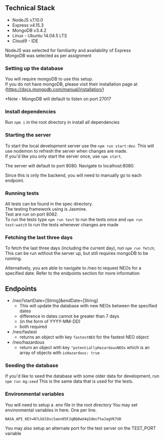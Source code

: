 ## Technical Stack
* NodeJS v7.10.0
* Express v4.15.3
* MongoDB v3.4.2
* Linux - Ubuntu 14.04.5 LTS
* Cloud9 - IDE

NodeJS was selected for familiarity and availability of Express  
MongoDB was selected as per assignment

### Setting up the database

You will require mongoDB to use this setup.  
If you do not have mongoDB, please visit their installation page at (https://docs.mongodb.com/manual/installation/)

*Note - MongoDB will default to listen on port 27017

### Install dependencies

Run `npm i` in the root directory in install all dependencies

### Starting the server

To start the local development server use the `npm run start:dev`. This will use nodemon to refresh the server when changes are made.  
If you'd like you only start the server once, use `npm start`.

The server will default to port 8080. Navigate to localhost:8080.

Since this is only the backend, you will need to manually go to each endpoint.

### Running tests

All tests can be found in the spec directory.  
The testing framework using is Jasmine.  
Test are run on port 8082.  
To run the tests type `npm run test` to run the tests once and `npm run test:watch` to run the tests whenever changes are made

### Fetching the last three days

To fetch the last three days (including the current day), run `npm run fetch`;
This can be run without the server up, but still requires mongoDB to be running.

Alternatively, you are able to navigate to /neo to request NEOs for a specified date. Refer to the endpoints section for more information


## Endpoints
* /neo?startDate=[String]&endDate=[String]
    * This will update the database with new NEOs between the specified dates
    * difference in dates cannot be greater than 7 days
    * (in the form of YYYY-MM-DD)
    * both required
* /neo/fastest
    * returns an object with key `fastestNEO` for the fastest NEO object
* /neo/hazardous
    * return an object with key `"potentiallyHazardousNEOs` which is an array of objects with `isHazardous: true`

### Seeding the database

If you'd like to seed the database with some older data for development, run `npm run mg:seed`
This is the same data that is used for the tests.

### Environmental variables

You will need to setup a .env file in the root directory
You may set environmental variables in here. One per line.

`NASA_API_KEY=N7LkblDsc5aen05FJqBQ8wU4qSdmsftwJagVK7UD`

You may also setup an alternate port for the test server on the TEST_PORT variable

